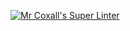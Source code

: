 [![Mr Coxall's Super Linter](https://github.com/conor-otoole/ICS20-Unit-02-HTML/workflows/Mr%20Coxall's%20Super%20Linter/badge.svg)](https://github.com/conor-otoole/ICS20-Unit-02-HTML/actions/)

